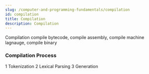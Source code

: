 ```yaml
---
slug: /computer-and-programming-fundamentals/compilation
id: compilation
title: Compilation
description: Compilation
---
```


Compilation
compile bytecode, compile assembly, compile machine lagnauge, compile binary

### Compilation Process

1 Tokenization
2 Lexical Parsing
3 Generation

